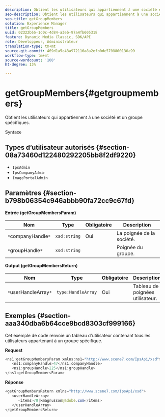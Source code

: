 ```yaml
---
description: Obtient les utilisateurs qui appartiennent à une société et un groupe spécifiques.
seo-description: Obtient les utilisateurs qui appartiennent à une société et un groupe spécifiques.
seo-title: getGroupMembers
solution: Experience Manager
title: getGroupMembers
uuid: 02322b66-1c0c-4d84-a3eb-97a4fb605318
feature: Dynamic Media Classic, SDK/API
role: Développeur, Administrateur
translation-type: tm+mt
source-git-commit: 469d1a5c43a972116a8a2efb0de5708800130a99
workflow-type: tm+mt
source-wordcount: '100'
ht-degree: 15%

---
```



# getGroupMembers{#getgroupmembers}

Obtient les utilisateurs qui appartiennent à une société et un groupe spécifiques.

Syntaxe

## Types d’utilisateur autorisés {#section-08a73460d122480292205bb8f2df9220}

* `IpsAdmin`
* `IpsCompanyAdmin`
* `ImagePortalAdmin`

## Paramètres {#section-b798b06354c946abbb90fa72cc9c67fd}

**Entrée (getGroupMembersParam)**

| Nom | Type | Obligatoire | Description |
|---|---|---|---|
| `*`companyHandle`*` | `xsd:string` | Oui | La poignée de la société. |
| `*`groupHandle`*` | `xsd:string` |  | Poignée du groupe. |

**Output (getGroupMembersReturn)**

| Nom | Type | Obligatoire | Description |
|---|---|---|---|
| `*`userHandleArray`*` | `type:HandleArray` | Oui | Tableau de poignées utilisateur. |

## Exemples {#section-aaa340dba6b64cce9bcd8303cf999166}

Cet exemple de code renvoie un tableau d&#39;utilisateur contenant tous les utilisateurs appartenant à un groupe spécifique.

**Request**

```java
<ns1:getGroupMembersParam xmlns:ns1="http://www.scene7.com/IpsApi/xsd">
   <ns1:companyHandle>47</ns1:companyHandle>
   <ns1:groupHandle>225</ns1:groupHandle>
</ns1:getGroupMembersParam>
```

**Réponse**

```java
<getGroupMembersReturn xmlns="http://www.scene7.com/IpsApi/xsd">
   <userHandleArray>
      <items>70|kmagnusson@adobe.com</items>
   </userHandleArray>
</getGroupMembersReturn>
```

